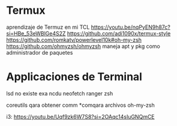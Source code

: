 # Termux
aprendizaje de Termuz en mi TCL
https://youtu.be/nqPyEN9h87c?si=HBe_53eWBlGe4S2Z
https://github.com/adi1090x/termux-style
https://github.com/romkatv/powerlevel10k#oh-my-zsh
https://github.com/ohmyzsh/ohmyzsh
maneja apt y pkg como administrador de paquetes

# Applicaciones de Terminal
lsd no existe exa 
ncdu
neofetch
ranger
zsh

coreutils qara obtener comm *comqara archivos
oh-my-zsh

i3: https://youtu.be/Uqf9zk6W7S8?si=2OAqc14sIuGNQmCE
